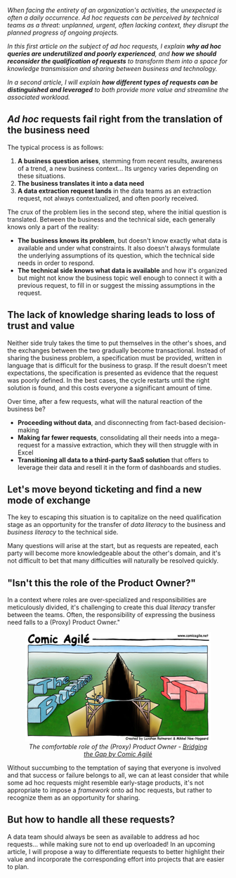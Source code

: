*When facing the entirety of an organization's activities, the unexpected is often a daily occurrence. Ad hoc requests can be perceived by technical teams as a threat: unplanned, urgent, often lacking context, they disrupt the planned progress of ongoing projects.*

*In this first article on the subject of ad hoc requests, I explain **why ad hoc queries are underutilized and poorly experienced**, and **how we should reconsider the qualification of requests** to transform them into a space for knowledge transmission and sharing between business and technology.*

*In a second article, I will explain **how different types of requests can be distinguished and leveraged** to both provide more value and streamline the associated workload.*

## *Ad hoc* requests fail right from the translation of the business need

The typical process is as follows:

1. **A business question arises**, stemming from recent results, awareness of a trend, a new business context... Its urgency varies depending on these situations.
2. **The business translates it into a data need**
3. **A data extraction request lands** in the data teams as an extraction request, not always contextualized, and often poorly received.

The crux of the problem lies in the second step, where the initial question is translated. Between the business and the technical side, each generally knows only a part of the reality:
* **The business knows its problem**, but doesn't know exactly what data is available and under what constraints. It also doesn't always formulate the underlying assumptions of its question, which the technical side needs in order to respond.
* **The technical side knows what data is available** and how it's organized but might not know the business topic well enough to connect it with a previous request, to fill in or suggest the missing assumptions in the request.

## The lack of knowledge sharing leads to loss of trust and value

Neither side truly takes the time to put themselves in the other's shoes, and the exchanges between the two gradually become transactional. Instead of sharing the business problem, a specification must be provided, written in language that is difficult for the business to grasp. If the result doesn't meet expectations, the specification is presented as evidence that the request was poorly defined. In the best cases, the cycle restarts until the right solution is found, and this costs everyone a significant amount of time.

Over time, after a few requests, what will the natural reaction of the business be?
* **Proceeding without data**, and disconnecting from fact-based decision-making
* **Making far fewer requests**, consolidating all their needs into a mega-request for a massive extraction, which they will then struggle with in Excel
* **Transitioning all data to a third-party SaaS solution** that offers to leverage their data and resell it in the form of dashboards and studies.

## Let's move beyond ticketing and find a new mode of exchange

The key to escaping this situation is to capitalize on the need qualification stage as an opportunity for the transfer of *data literacy* to the business and *business literacy* to the technical side.

Many questions will arise at the start, but as requests are repeated, each party will become more knowledgeable about the other's domain, and it's not difficult to bet that many difficulties will naturally be resolved quickly.

## "Isn't this the role of the Product Owner?"

In a context where roles are over-specialized and responsibilities are meticulously divided, it's challenging to create this dual *literacy* transfer between the teams. Often, the responsibility of expressing the business need falls to a (Proxy) Product Owner."

<center><figure><img src="../images/business_it_gap.jpg" width=600 style="margin-bottom: 0px"><figcaption style="margin-top: 0px"><em>The comfortable role of the (Proxy) Product Owner - <a href="https://www.comicagile.net/comic/bridging-the-gap/">Bridging the Gap by Comic Agilé</a></em></figcaption></figure></center>

Without succumbing to the temptation of saying that everyone is involved and that success or failure belongs to all, we can at least consider that while some ad hoc requests might resemble early-stage products, it's not appropriate to impose a *framework* onto ad hoc requests, but rather to recognize them as an opportunity for sharing.
## But how to handle all these requests?

A data team should always be seen as available to address ad hoc requests... while making sure not to end up overloaded! In an upcoming article, I will propose a way to differentiate requests to better highlight their value and incorporate the corresponding effort into projects that are easier to plan.